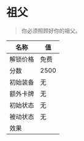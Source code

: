 # 祖父  
> 你必须照顾好你的祖父。  
  
名称  |  值  
----  |  ----  
解锁价格  |  免费  
分数  |  2500  
初始装备  |  无  
额外卡牌  |  无  
初始状态  |  无  
被动状态  |  无  
效果  |    
